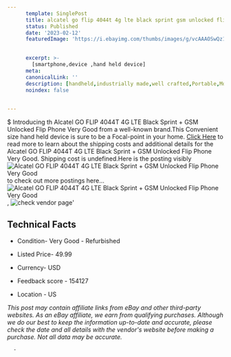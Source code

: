 ```yaml
---
      template: SinglePost
      title: alcatel go flip 4044t 4g lte black sprint gsm unlocked flip phone very good
      status: Published
      date: '2023-02-12'
      featuredImage: 'https://i.ebayimg.com/thumbs/images/g/vcAAAOSwQz1j3WpE/s-l225.jpg'
       

      excerpt: >-
        [smartphone,device ,hand held device]
      meta:
      canonicalLink: ''
      description: [handheld,industrially made,well crafted,Portable,Mobile,Compact,Convenient,Lightweight,Maneuverable,Man-portable,Miniature,Carriable,Hand-held,Light,Holdable,Transportable,Mobile device,Pocket-sized,On-the-go,Wireless,Cordless,Compact size,Convenient size, smartphone,device ,hand held device]
      noindex: false
      

---
```

$
      Introducing th Alcatel GO FLIP 4044T 4G LTE Black Sprint + GSM Unlocked Flip Phone Very Good from a well-known brand.This Convenient size hand held device is sure to be a Focal-point in your home. [Click Here](https://www.ebay.com/itm/175607643739?hash=item28e307fe5b%3Ag%3AvcAAAOSwQz1j3WpE&mkevt=1&mkcid=1&mkrid=711-53200-19255-0&campid=%253CePNCampaignId%253E&customid=%253CreferenceId%253E&toolid=10049) to read more to learn about the shipping costs and additional details for the Alcatel GO FLIP 4044T 4G LTE Black Sprint + GSM Unlocked Flip Phone Very Good. Shipping cost is undefined.Here is the posting visibly ![Alcatel GO FLIP 4044T 4G LTE Black Sprint + GSM Unlocked Flip Phone Very Good](https://i.ebayimg.com/thumbs/images/g/vcAAAOSwQz1j3WpE/s-l225.jpg) to check out more postings here... ![Alcatel GO FLIP 4044T 4G LTE Black Sprint + GSM Unlocked Flip Phone Very Good](https://i.ebayimg.com/images/g/vcAAAOSwQz1j3WpE/s-l1600.jpg), ![check vendor page](https://origin-galleryplus.ebayimg.com/ws/web/175607643739_2_0_1/225x225.jpg,https://origin-galleryplus.ebayimg.com/ws/web/175607643739_3_0_1/225x225.jpg)'

      

 ## Technical Facts 



     
      

 - Condition- Very Good - Refurbished 


      

 - Listed Price- 49.99 


      

 - Currency- USD 


      

 - Feedback score - 154127 


      

 - Location - US 


      
      

 *_This post may contain affiliate links from eBay and other third-party websites. As an eBay affiliate, we earn from qualifying purchases. Although we do our best to keep the information up-to-date and accurate, please check the date and all details with the vendor's website before making a purchase. Not all data may be accurate._*




      -
